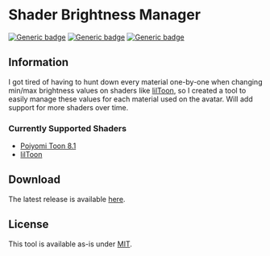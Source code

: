 # Shader Brightness Manager

[![Generic badge](https://img.shields.io/badge/Unity-2019.4.31f1-informational.svg)](https://unity3d.com/unity/whats-new/2019.4.31)
[![Generic badge](https://img.shields.io/badge/License-MIT-informational.svg)](https://github.com/medylme/ShaderBrightnessManager/blob/main/LICENSE) 
[![Generic badge](https://img.shields.io/github/release/medylme/ShaderBrightnessManager?display_name=tag&label=Release)](https://github.com/medylme/ShaderBrightnessManager/releases/latest)

## Information
I got tired of having to hunt down every material one-by-one when changing min/max brightness values on shaders like [lilToon](https://github.com/lilxyzw/lilToon), so I created a tool to easily manage these values for each material used on the avatar. Will add support for more shaders over time. 
### Currently Supported Shaders
- [Poiyomi Toon 8.1](https://github.com/poiyomi/PoiyomiToonShader)
- [lilToon](https://github.com/lilxyzw/lilToon)

## Download
The latest release is available [here](https://github.com/medylme/ShaderBrightnessManager/releases/latest).

## License
This tool is available as-is under [MIT](https://github.com/medylme/ShaderBrightnessManager/blob/main/LICENSE).
